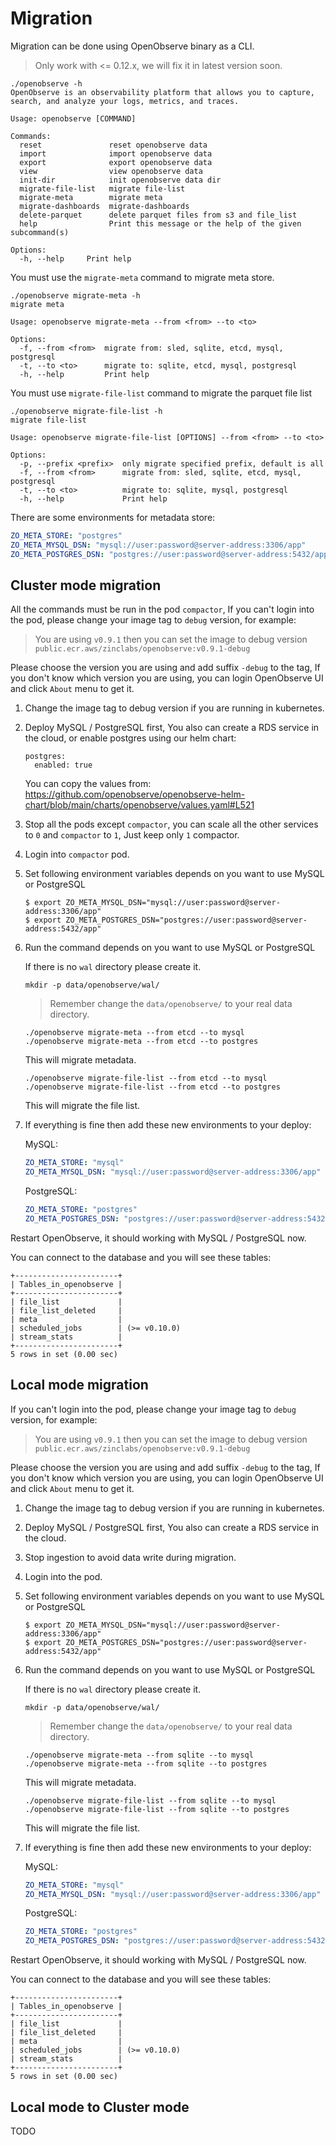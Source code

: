 # Migration

Migration can be done using OpenObserve binary as a CLI.

> Only work with <= 0.12.x, we will fix it in latest version soon.

```
./openobserve -h
OpenObserve is an observability platform that allows you to capture, search, and analyze your logs, metrics, and traces.

Usage: openobserve [COMMAND]

Commands:
  reset               reset openobserve data
  import              import openobserve data
  export              export openobserve data
  view                view openobserve data
  init-dir            init openobserve data dir
  migrate-file-list   migrate file-list
  migrate-meta        migrate meta
  migrate-dashboards  migrate-dashboards
  delete-parquet      delete parquet files from s3 and file_list
  help                Print this message or the help of the given subcommand(s)

Options:
  -h, --help     Print help
```

You must use the `migrate-meta` command to migrate meta store.

```shell
./openobserve migrate-meta -h
migrate meta

Usage: openobserve migrate-meta --from <from> --to <to>

Options:
  -f, --from <from>  migrate from: sled, sqlite, etcd, mysql, postgresql
  -t, --to <to>      migrate to: sqlite, etcd, mysql, postgresql
  -h, --help         Print help
```

You must use `migrate-file-list` command to migrate the parquet file list
```shell
./openobserve migrate-file-list -h                         
migrate file-list

Usage: openobserve migrate-file-list [OPTIONS] --from <from> --to <to>

Options:
  -p, --prefix <prefix>  only migrate specified prefix, default is all
  -f, --from <from>      migrate from: sled, sqlite, etcd, mysql, postgresql
  -t, --to <to>          migrate to: sqlite, mysql, postgresql
  -h, --help             Print help
```

There are some environments for metadata store:

```yaml
ZO_META_STORE: "postgres"
ZO_META_MYSQL_DSN: "mysql://user:password@server-address:3306/app"
ZO_META_POSTGRES_DSN: "postgres://user:password@server-address:5432/app"
```


## Cluster mode migration

All the commands must be run in the pod `compactor`, If you can't login into the pod, please change your image tag to `debug` version, for example:

> You are using `v0.9.1` then you can set the image to debug version `public.ecr.aws/zinclabs/openobserve:v0.9.1-debug`

Please choose the version you are using and add suffix `-debug` to the tag, If you don't know which version you are using, you can login OpenObserve UI and click `About` menu to get it.

1. Change the image tag to debug version if you are running in kubernetes.
1. Deploy MySQL / PostgreSQL first, You also can create a RDS service in the cloud, or enable postgres using our helm chart:
    ```
    postgres:
      enabled: true
    ```
    You can copy the values from: https://github.com/openobserve/openobserve-helm-chart/blob/main/charts/openobserve/values.yaml#L521
1. Stop all the pods except `compactor`, you can scale all the other services to `0` and `compactor` to `1`, Just keep only `1` compactor.
1. Login into `compactor` pod.
1. Set following environment variables depends on you want to use MySQL or PostgreSQL
    ```shell
    $ export ZO_META_MYSQL_DSN="mysql://user:password@server-address:3306/app"
    $ export ZO_META_POSTGRES_DSN="postgres://user:password@server-address:5432/app"
    ```
1. Run the command depends on you want to use MySQL or PostgreSQL

    If there is no `wal` directory please create it.
    ```shell
    mkdir -p data/openobserve/wal/
    ```
    > Remember change the `data/openobserve/` to your real data directory.

    ```shell
    ./openobserve migrate-meta --from etcd --to mysql
    ./openobserve migrate-meta --from etcd --to postgres
    ```
    This will migrate metadata.
    ```shell
    ./openobserve migrate-file-list --from etcd --to mysql
    ./openobserve migrate-file-list --from etcd --to postgres
    ```
    This will migrate the file list. 

1. If everything is fine then add these new environments to your deploy:

    MySQL:
    ```yaml
    ZO_META_STORE: "mysql"
    ZO_META_MYSQL_DSN: "mysql://user:password@server-address:3306/app"
    ```
    PostgreSQL:
    ```yaml
    ZO_META_STORE: "postgres"
    ZO_META_POSTGRES_DSN: "postgres://user:password@server-address:5432/app"
    ```

Restart OpenObserve, it should working with MySQL / PostgreSQL now. 

You can connect to the database and you will see these tables:

```
+-----------------------+
| Tables_in_openobserve |
+-----------------------+
| file_list             |
| file_list_deleted     |
| meta                  |
| scheduled_jobs        | (>= v0.10.0)
| stream_stats          |
+-----------------------+
5 rows in set (0.00 sec)
```

## Local mode migration

If you can't login into the pod, please change your image tag to `debug` version, for example:

> You are using `v0.9.1` then you can set the image to debug version `public.ecr.aws/zinclabs/openobserve:v0.9.1-debug`

Please choose the version you are using and add suffix `-debug` to the tag, If you don't know which version you are using, you can login OpenObserve UI and click `About` menu to get it.

1. Change the image tag to debug version if you are running in kubernetes.
1. Deploy MySQL / PostgreSQL first, You also can create a RDS service in the cloud.
1. Stop ingestion to avoid data write during migration.
1. Login into the pod.
1. Set following environment variables depends on you want to use MySQL or PostgreSQL
    ```shell
    $ export ZO_META_MYSQL_DSN="mysql://user:password@server-address:3306/app"
    $ export ZO_META_POSTGRES_DSN="postgres://user:password@server-address:5432/app"
    ```
1. Run the command depends on you want to use MySQL or PostgreSQL

    If there is no `wal` directory please create it.
    ```shell
    mkdir -p data/openobserve/wal/
    ```
    > Remember change the `data/openobserve/` to your real data directory.

    ```shell
    ./openobserve migrate-meta --from sqlite --to mysql
    ./openobserve migrate-meta --from sqlite --to postgres
    ```
    This will migrate metadata.
    ```shell
    ./openobserve migrate-file-list --from sqlite --to mysql
    ./openobserve migrate-file-list --from sqlite --to postgres
    ```
    This will migrate the file list. 

1. If everything is fine then add these new environments to your deploy:

    MySQL:
    ```yaml
    ZO_META_STORE: "mysql"
    ZO_META_MYSQL_DSN: "mysql://user:password@server-address:3306/app"
    ```
    PostgreSQL:
    ```yaml
    ZO_META_STORE: "postgres"
    ZO_META_POSTGRES_DSN: "postgres://user:password@server-address:5432/app"
    ```

Restart OpenObserve, it should working with MySQL / PostgreSQL now. 

You can connect to the database and you will see these tables:

```
+-----------------------+
| Tables_in_openobserve |
+-----------------------+
| file_list             |
| file_list_deleted     |
| meta                  |
| scheduled_jobs        | (>= v0.10.0)
| stream_stats          |
+-----------------------+
5 rows in set (0.00 sec)
```

## Local mode to Cluster mode

TODO
